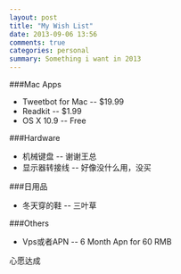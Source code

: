 ```yaml
---
layout: post
title: "My Wish List"
date: 2013-09-06 13:56
comments: true
categories: personal
summary: Something i want in 2013
---
```


###Mac Apps
* Tweetbot for Mac -- $19.99
* Readkit -- $1.99
* OS X 10.9 -- Free

###Hardware
* 机械键盘 -- 谢谢王总
* 显示器转接线 -- 好像没什么用，没买

###日用品
* 冬天穿的鞋 -- 三叶草

###Others
* Vps或者APN -- 6 Month Apn for 60 RMB 

心愿达成
